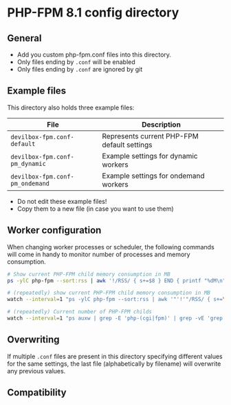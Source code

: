 # PHP-FPM 8.1 config directory

## General

* Add you custom php-fpm.conf files into this directory.
* Only files ending by `.conf` will be enabled
* Only files ending by `.conf` are ignored by git


## Example files

This directory also holds three example files:

| File                            | Description                                 |
|---------------------------------|---------------------------------------------|
| `devilbox-fpm.conf-default`     | Represents current PHP-FPM default settings |
| `devilbox-fpm.conf-pm_dynamic`  | Example settings for dynamic workers        |
| `devilbox-fpm.conf-pm_ondemand` | Example settings for ondemand workers       |

* Do not edit these example files!
* Copy them to a new file (in case you want to use them)


## Worker configuration

When changing worker processes or scheduler, the following commands will come in handy
to monitor number of processes and memory consumption.

```bash
# Show current PHP-FPM child memory consumption in MB
ps -ylC php-fpm --sort:rss | awk '!/RSS/ { s+=$8 } END { printf "%dM\n", s/1024 }'

# (repeatedly) show current PHP-FPM child memory consumption in MB
watch --interval=1 "ps -ylC php-fpm --sort:rss | awk '"'!'"/RSS/ { s+=\$8 } END { printf \"%dM\n\", s/1024 }'"

# (repeatedly) Current number of PHP-FPM childs
watch --interval=1 "ps auxw | grep -E 'php-(cgi|fpm)' | grep -vE 'grep|master' | wc -l"
```


## Overwriting

If multiple `.conf` files are present in this directory specifying different values for the
same settings, the last file (alphabetically by filename) will overwrite any previous values.


## Compatibility
